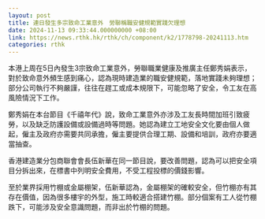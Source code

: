 ```yaml
---
layout: post
title: 連日發生多宗致命工業意外　勞聯稱職安健規範實踐欠理想
date: 2024-11-13 09:33:44.000000000 +08:00
link: https://news.rthk.hk/rthk/ch/component/k2/1778798-20241113.htm
categories: rthk
---
```


本港上周在5日內發生3宗致命工業意外，勞聯職業健康及推廣主任鄭秀娟表示，對於致命意外頻生感到痛心，認為現時建造業的職安健規範，落地實踐未夠理想；部分公司執行不夠嚴謹，往往在趕工或成本規限下，可能忽略了安全，令工友在高風險情況下工作。

鄭秀娟在本台節目《千禧年代》說，致命工業意外亦涉及工友長時間加班引致疲勞，以及缺乏防護設備或設備過時等問題。她認為建立工地安全文化要由個人做起，僱主及政府亦需要共同承擔，僱主要提供合理工期、設備和培訓，政府亦要適當抽查。

香港建造業分包商聯會會長伍新華在同一節目說，要改善問題，認為可以把安全項目分拆出來，在標書中列明安全費用，不受工程投標的價錢影響。

至於業界採用竹棚或金屬棚架，伍新華認為，金屬棚架的確較安全，但竹棚亦有其存在價值，因為很多樓宇的外型，施工時較適合搭建竹棚。部分個案有工人從竹棚跌下，可能涉及安全意識問題，而非出於竹棚的問題。
